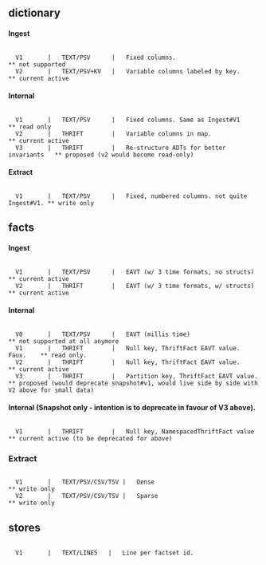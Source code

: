 

dictionary
----------


#### Ingest

```

  V1       |   TEXT/PSV      |   Fixed columns.                            ** not supported
  V2       |   TEXT/PSV+KV   |   Variable columns labeled by key.          ** current active

```

#### Internal

```

  V1       |   TEXT/PSV      |   Fixed columns. Same as Ingest#V1          ** read only
  V2       |   THRIFT        |   Variable columns in map.                  ** current active
  V3       |   THRIFT        |   Re-structure ADTs for better invariants   ** proposed (v2 would become read-only)

```

#### Extract

```

  V1       |   TEXT/PSV      |   Fixed, numbered columns. not quite Ingest#V1. ** write only

```

facts
-----

#### Ingest

```

  V1       |   TEXT/PSV      |   EAVT (w/ 3 time formats, no structs)      ** current active
  V2       |   THRIFT        |   EAVT (w/ 3 time formats, w/ structs)      ** current active

```

#### Internal

```

  V0       |   TEXT/PSV      |   EAVT (millis time)                        ** not supported at all anymore
  V1       |   THRIFT        |   Null key, ThriftFact EAVT value. Faux.    ** read only.
  V2       |   THRIFT        |   Null key, ThriftFact EAVT value.          ** current active
  V3       |   THRIFT        |   Partition key, ThriftFact EAVT value.     ** proposed (would deprecate snapshot#v1, would live side by side with V2 above for small data)

```

#### Internal (Snapshot only - intention is to deprecate in favour of V3 above). 

```

  V1       |   THRIFT        |   Null key, NamespacedThriftFact value      ** current active (to be deprecated for above)

```


### Extract

```

  V1       |   TEXT/PSV/CSV/TSV |   Dense                                  ** write only
  V2       |   TEXT/PSV/CSV/TSV |   Sparse                                 ** write only

```

stores
------


```

  V1       |   TEXT/LINES   |   Line per factset id.

```
